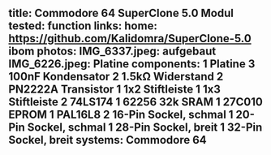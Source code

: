 title: Commodore 64 SuperClone 5.0 Modul
tested: function
links:
    home: https://github.com/Kalidomra/SuperClone-5.0
    ibom
photos:
    IMG_6337.jpeg: aufgebaut
    IMG_6226.jpeg: Platine
components:
    1 Platine
    3 100nF Kondensator
    2 1.5kΩ Widerstand
    2 PN2222A Transistor
    1 1x2 Stiftleiste
    1 1x3 Stiftleiste
    2 74LS174
    1 62256 32k SRAM
    1 27C010 EPROM
    1 PAL16L8
    2 16-Pin Sockel, schmal
    1 20-Pin Sockel, schmal
    1 28-Pin Sockel, breit
    1 32-Pin Sockel, breit
systems:
    Commodore 64
---
